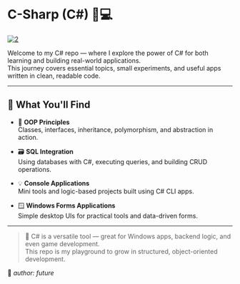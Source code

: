 # C-Sharp (C#) 🧠💻


[![2](https://github.com/user-attachments/assets/95509e8c-761d-4806-823f-f26ecb772e2c)](https://github.com/Future707/Inventory/blob/main/Images/Csharp.jpg?raw=true)



Welcome to my C# repo — where I explore the power of C# for both learning and building real-world applications.  
This journey covers essential topics, small experiments, and useful apps written in clean, readable code.

---

## 🌟 What You'll Find

- 🧱 **OOP Principles**  
  Classes, interfaces, inheritance, polymorphism, and abstraction in action.

- 🗃️ **SQL Integration**  
  Using databases with C#, executing queries, and building CRUD operations.

- 💡 **Console Applications**  
  Mini tools and logic-based projects built using C# CLI apps.

- 🪟 **Windows Forms Applications**  
  Simple desktop UIs for practical tools and data-driven forms.

---

> 🎯 C# is a versatile tool — great for Windows apps, backend logic, and even game development.  
> This repo is my playground to grow in structured, object-oriented development.

👤 _author: future_
